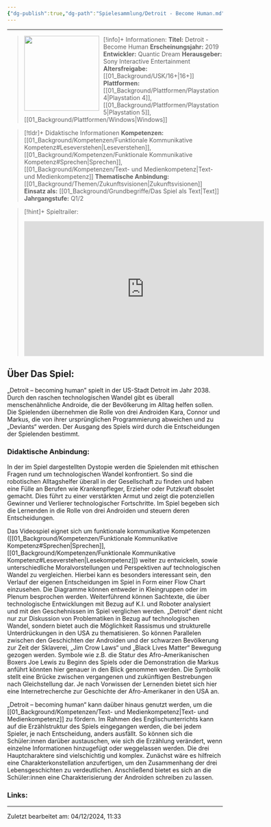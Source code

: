```yaml
---
{"dg-publish":true,"dg-path":"Spielesammlung/Detroit - Become Human.md","permalink":"/spielesammlung/detroit-become-human/","noteIcon":"1"}
---
```


---
>[!info]+ Informationen:
><img src="https://static.wikia.nocookie.net/detroit-become-human/images/7/72/Detroit_Become_Human_Cover_001.jpg/revision/latest/scale-to-width-down/1200?cb=20190320202942" style="float:left;height:175px;padding-right:10px">**Titel:** Detroit - Become Human
>**Erscheinungsjahr:** 2019
>**Entwickler:** Quantic Dream
>**Herausgeber:** Sony Interactive Entertainment
>**Altersfreigabe:** [[01_Background/USK/16+\|16+]]
>**Plattformen:** [[01_Background/Plattformen/Playstation 4\|Playstation 4]],[[01_Background/Plattformen/Playstation 5\|Playstation 5]],[[01_Background/Plattformen/Windows\|Windows]]

>[!tldr]+ Didaktische Informationen
>**Kompetenzen:** [[01_Background/Kompetenzen/Funktionale Kommunikative Kompetenz#Leseverstehen\|Leseverstehen]],[[01_Background/Kompetenzen/Funktionale Kommunikative Kompetenz#Sprechen\|Sprechen]],[[01_Background/Kompetenzen/Text- und Medienkompetenz\|Text- und Medienkompetenz]]
>**Thematische Anbindung:** [[01_Background/Themen/Zukunftsvisionen\|Zukunftsvisionen]]
>**Einsatz als:** [[01_Background/Grundbegriffe/Das Spiel als Text\|Text]]
>**Jahrgangstufe:** Q1/2

>[!hint]+ Spieltrailer:
><iframe width="560" height="315" src="https://www.youtube.com/embed/8KCDR8cMer8?si=ZX5_bCM__tSN0ToD" title="YouTube video player" frameborder="0" allow="accelerometer; autoplay; clipboard-write; encrypted-media; gyroscope; picture-in-picture; web-share" referrerpolicy="strict-origin-when-cross-origin" allowfullscreen></iframe>


## Über Das Spiel:
„Detroit – becoming human” spielt in der US-Stadt Detroit im Jahr 2038. Durch den raschen technologischen Wandel gibt es überall menschenähnliche Androide, die der Bevölkerung im Alltag helfen sollen. Die Spielenden übernehmen die Rolle von drei Androiden Kara, Connor und Markus, die von ihrer ursprünglichen Programmierung abweichen und zu „Deviants“ werden. Der Ausgang des Spiels wird durch die Entscheidungen der Spielenden bestimmt.
### Didaktische Anbindung:
In der im Spiel dargestellten Dystopie werden die Spielenden mit ethischen Fragen rund um technologischen Wandel konfrontiert. So sind die robotischen Alltagshelfer überall in der Gesellschaft zu finden und haben eine Fülle an Berufen wie Krankenpfleger, Erzieher oder Putzkraft obsolet gemacht. Dies führt zu einer verstärkten Armut und zeigt die potenziellen Gewinner und Verlierer technologischer Fortschritte. Im Spiel begeben sich die Lernenden in die Rolle von drei Androiden und steuern deren Entscheidungen.

Das Videospiel eignet sich um funktionale kommunikative Kompetenzen ([[01_Background/Kompetenzen/Funktionale Kommunikative Kompetenz#Sprechen\|Sprechen]],
[[01_Background/Kompetenzen/Funktionale Kommunikative Kompetenz#Leseverstehen\|Lesekompetenz]]) weiter zu entwickeln, sowie unterschiedliche Moralvorstellungen und Perspektiven auf technologischen Wandel zu vergleichen. Hierbei kann es besonders interessant sein, den Verlauf der eigenen Entscheidungen im Spiel in Form einer Flow Chart einzusehen. Die Diagramme können entweder in Kleingruppen oder im Plenum besprochen werden. Weiterführend können Sachtexte, die über technologische Entwicklungen mit Bezug auf K.I. und Roboter analysiert und mit den Geschehnissen im Spiel verglichen werden. 
„Detroit“ dient nicht nur zur Diskussion von Problematiken in Bezug auf technologischen Wandel, sondern bietet auch die Möglichkeit Rassismus und strukturelle Unterdrückungen in den USA zu thematisieren. So können Parallelen zwischen den Geschichten der Androiden und der schwarzen Bevölkerung zur Zeit der Sklaverei, „Jim Crow Laws“ und „Black Lives Matter“ Bewegung gezogen werden. Symbole wie z.B. die Statur des Afro-Amerikanischen Boxers Joe Lewis zu Beginn des Spiels oder die Demonstration die Markus anführt könnten hier genauer in den Blick genommen werden. Die Symbolik stellt eine Brücke zwischen vergangenen und zukünftigen Bestrebungen nach Gleichstellung dar. Je nach Vorwissen der Lernenden bietet sich hier eine Internetrecherche zur Geschichte der Afro-Amerikaner in den USA an.

„Detroit – becoming human“ kann daüber hinaus genutzt werden, um die [[01_Background/Kompetenzen/Text- und Medienkompetenz\|Text- und Medienkompetenz]] zu fördern. Im Rahmen des Englischunterrichts kann  auf die Erzählstruktur des Spiels eingegangen werden, die bei jedem Spieler, je nach Entscheidung, anders ausfällt. So können sich die Schüler:innen darüber austauschen, wie sich die Erzählung verändert, wenn einzelne Informationen hinzugefügt oder weggelassen werden.
Die drei Hauptcharaktere sind vielschichtig und komplex. Zunächst wäre es hilfreich eine Charakterkonstellation anzufertigen, um den Zusammenhang der drei Lebensgeschichten zu verdeutlichen. Anschließend bietet es sich an die Schüler:innen eine Charakterisierung der Androiden schreiben zu lassen. 
### Links:

---
Zuletzt bearbeitet am: 04/12/2024, 11:33